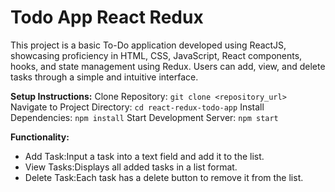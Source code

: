 # Todo App React Redux

This project is a basic To-Do application developed using ReactJS, showcasing proficiency in HTML, CSS, JavaScript, React components, hooks, and state management using Redux. Users can add, view, and delete tasks through a simple and intuitive interface.

**Setup Instructions:**
Clone Repository:
``git clone <repository_url>``
Navigate to Project Directory:
``cd react-redux-todo-app``
Install Dependencies:
``npm install``
Start Development Server:
``npm start``

**Functionality:**
* Add Task:Input a task into a text field and add it to the list.
* View Tasks:Displays all added tasks in a list format.
* Delete Task:Each task has a delete button to remove it from the list.
